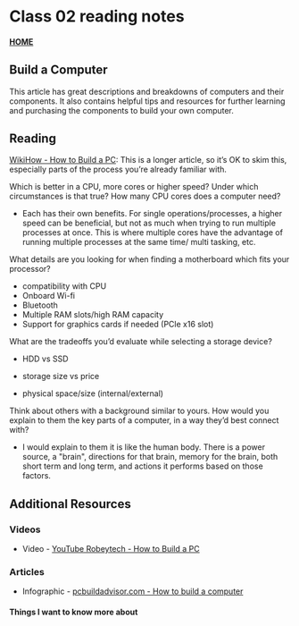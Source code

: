 # Class 02 reading notes

#### [HOME](https://cesarderio.github.io/reading-notes/)

## Build a Computer

This article has great descriptions and breakdowns of computers and their components. It also contains helpful tips and resources for further learning and purchasing the components to build your own computer.

## Reading

[WikiHow - How to Build a PC](https://www.wikihow.com/Build-a-Computer): This is a longer article, so it’s OK to skim this, especially parts of the process you’re already familiar with.

Which is better in a CPU, more cores or higher speed? Under which circumstances is that true? How many CPU cores does a computer need?

* Each has their own benefits. For single operations/processes, a higher speed can be beneficial, but not as much when trying to run multiple processes at once. This is where multiple cores have the advantage of running multiple processes at the same time/ multi tasking, etc.

What details are you looking for when finding a motherboard which fits your processor?

* compatibility with CPU
* Onboard Wi-fi
* Bluetooth
* Multiple RAM slots/high RAM capacity
* Support for graphics cards if needed (PCle x16 slot)

What are the tradeoffs you’d evaluate while selecting a storage device?

* HDD vs SSD

* storage size vs price

* physical space/size (internal/external)

Think about others with a background similar to yours. How would you explain to them the key parts of a computer, in a way they’d best connect with?

* I would explain to them it is like the human body. There is a power source, a "brain", directions for that brain, memory for the brain, both short term and long term, and actions it performs based on those factors.

## Additional Resources

### Videos

* Video - [YouTube Robeytech - How to Build a PC](https://www.youtube.com/watch?v=MtALhv22Ltk)

### Articles

* Infographic - [pcbuildadvisor.com - How to build a computer](https://www.pcbuildadvisor.com/how-to-build-a-computer-step-by-step-infographic/)

#### Things I want to know more about
